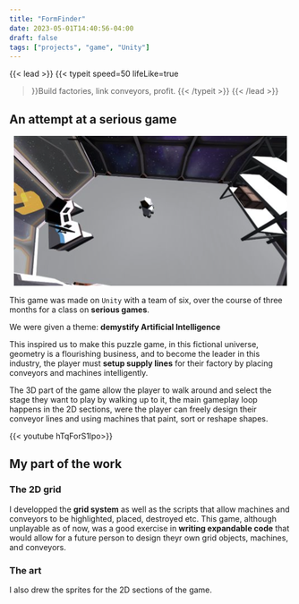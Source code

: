 ```yaml
---
title: "FormFinder"
date: 2023-05-01T14:40:56-04:00
draft: false
tags: ["projects", "game", "Unity"]
---
```


{{< lead >}}
{{< typeit 
speed=50
lifeLike=true
>}}Build factories, link conveyors, profit.
{{< /typeit >}}
{{< /lead >}}  

## An attempt at a serious game
<p align="center"><img src="3D.png" /></p>

This game was made on `Unity` with a team of six, over the course of three months for a class on **serious games**.

We were given a theme: **demystify Artificial Intelligence**

This inspired us to make this puzzle game, in this fictional universe, geometry is a flourishing business, and to become the leader in this industry, the player must **setup supply lines** for their factory by placing conveyors and machines intelligently.

The 3D part of the game allow the player to walk around and select the stage they want to play by walking up to it, the main gameplay loop happens in the 2D sections, were the player can freely design their conveyor lines and using machines that paint, sort or reshape shapes.

{{< youtube hTqForS1lpo>}}

## My part of the work
### The 2D grid
I developped the **grid system** as well as the scripts that allow machines and conveyors to be highlighted, placed, destroyed etc.
This game, although unplayable as of now, was a good exercise in **writing expandable code** that would allow for a future person to design theyr own grid objects, machines, and conveyors.

### The art
I also drew the sprites for the 2D sections of the game.